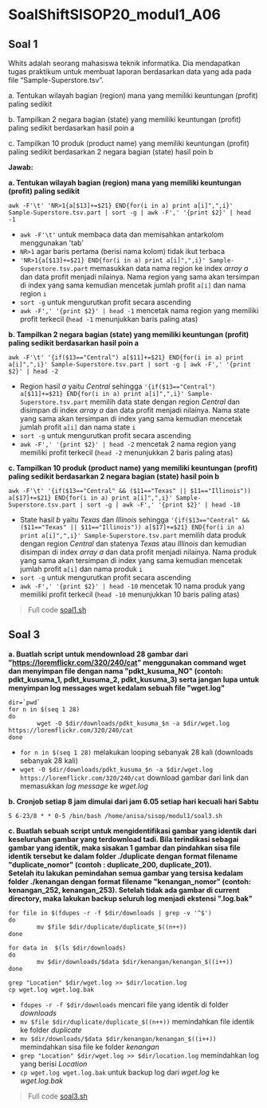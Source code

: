 # SoalShiftSISOP20_modul1_A06

## Soal 1
Whits adalah seorang mahasiswa teknik informatika. Dia mendapatkan tugas praktikum untuk membuat laporan berdasarkan data yang ada pada file “Sample-Superstore.tsv”.

a. Tentukan wilayah bagian (region) mana yang memiliki keuntungan (profit) paling sedikit

b. Tampilkan 2 negara bagian (state) yang memiliki keuntungan (profit) paling sedikit berdasarkan hasil poin a

c. Tampilkan 10 produk (product name) yang memiliki keuntungan (profit) paling sedikit berdasarkan 2 negara bagian (state) hasil poin b

**Jawab:** 

**a. Tentukan wilayah bagian (region) mana yang memiliki keuntungan (profit) paling sedikit**

```
awk -F'\t' 'NR>1{a[$13]+=$21} END{for(i in a) print a[i]",",i}' Sample-Superstore.tsv.part | sort -g | awk -F',' '{print $2}' | head -1
```
 - ``` awk -F'\t' ``` untuk membaca data dan memisahkan antarkolom menggunakan 'tab'
 - ``` NR>1 ``` agar baris pertama (berisi nama kolom) tidak ikut terbaca
 - ``` 'NR>1{a[$13]+=$21} END{for(i in a) print a[i]",",i}' Sample-Superstore.tsv.part ``` memasukkan data nama region ke index *array a* dan data profit menjadi nilainya. Nama region yang sama akan tersimpan di index yang sama kemudian mencetak jumlah profit ``` a[i] ``` dan nama region ``` i ```
 - ``` sort -g ``` untuk mengurutkan profit secara ascending
 - ``` awk -F',' '{print $2}' | head -1 ``` mencetak nama region yang memiliki profit terkecil (``` head -1 ``` menunjukkan baris paling atas)
 
 **b. Tampilkan 2 negara bagian (state) yang memiliki keuntungan (profit) paling sedikit berdasarkan hasil poin a**
 ```
 awk -F'\t' '{if($13=="Central") a[$11]+=$21} END{for(i in a) print a[i]",",i}' Sample-Superstore.tsv.part | sort -g | awk -F',' '{print $2}' | head -2
 ```
 - Region hasil *a* yaitu *Central* sehingga ``` '{if($13=="Central") a[$11]+=$21} END{for(i in a) print a[i]",",i}' Sample-Superstore.tsv.part ``` memilih data state dengan region *Central* dan disimpan di index *array a* dan data profit menjadi nilainya. Nama state yang sama akan tersimpan di index yang sama kemudian mencetak jumlah profit ``` a[i] ``` dan nama state ``` i ```
 - ``` sort -g ``` untuk mengurutkan profit secara ascending
 - ``` awk -F',' '{print $2}' | head -2 ``` mencetak 2 nama region yang memiliki profit terkecil (``` head -2 ``` menunjukkan 2 baris paling atas)

**c. Tampilkan 10 produk (product name) yang memiliki keuntungan (profit) paling sedikit berdasarkan 2 negara bagian (state) hasil poin b**
```
awk -F'\t' '{if($13=="Central" && ($11=="Texas" || $11=="Illinois")) a[$17]+=$21} END{for(i in a) print a[i]",",i}' Sample-Superstore.tsv.part | sort -g | awk -F',' '{print $2}' | head -10
```
 - State hasil *b* yaitu *Texas* dan *Illinois* sehingga ``` '{if($13=="Central" && ($11=="Texas" || $11=="Illinois")) a[$17]+=$21} END{for(i in a) print a[i]",",i}' Sample-Superstore.tsv.part ``` memilih data produk dengan region *Central* dan statenya *Texas* atau *Illinois* dan kemudian disimpan di index *array a* dan data profit menjadi nilainya. Nama produk yang sama akan tersimpan di index yang sama kemudian mencetak jumlah profit ``` a[i] ``` dan nama produk ``` i ```
 -  ``` sort -g ``` untuk mengurutkan profit secara ascending
 - ``` awk -F',' '{print $2}' | head -10 ``` mencetak 10 nama produk yang memiliki profit terkecil (``` head -10 ``` menunjukkan 10 baris paling atas)

> Full code [soal1.sh](https://github.com/redruby1/SoalShiftSISOP20_modul1_A06/blob/master/soal1/soal1.sh)


## Soal 3
**a. Buatlah script untuk mendownload 28 gambar dari "https://loremflickr.com/320/240/cat" menggunakan command wget dan menyimpan file dengan nama "pdkt_kusuma_NO" (contoh: pdkt_kusuma_1, pdkt_kusuma_2, pdkt_kusuma_3) serta jangan lupa untuk menyimpan log messages wget kedalam sebuah file "wget.log"**
```
dir=`pwd`
for n in $(seq 1 28)
do
        wget -O $dir/downloads/pdkt_kusuma_$n -a $dir/wget.log https://loremflickr.com/320/240/cat
done
```

 - ``` for n in $(seq 1 28) ``` melakukan looping sebanyak 28 kali (downloads sebanyak 28 kali)
 - ``` wget -O $dir/downloads/pdkt_kusuma_$n -a $dir/wget.log https://loremflickr.com/320/240/cat ``` download gambar dari link dan memasukkan *log message* ke *wget.log*

**b. Cronjob setiap 8 jam dimulai dari jam 6.05 setiap hari kecuali hari Sabtu**
```
5 6-23/8 * * 0-5 /bin/bash /home/anisa/sisop/modul1/soal3.sh
```
**c. Buatlah sebuah script untuk mengidentifikasi gambar yang identik dari keseluruhan gambar yang terdownload tadi. Bila terindikasi sebagai gambar yang identik, maka sisakan 1 gambar dan pindahkan sisa file identik tersebut ke dalam folder ./duplicate dengan format filename "duplicate_nomor" (contoh : duplicate_200, duplicate_201).              
Setelah itu lakukan pemindahan semua gambar yang tersisa kedalam folder ./kenangan dengan format filename "kenangan_nomor" (contoh: kenangan_252, kenangan_253). Setelah tidak ada gambar di current directory​, maka lakukan backup seluruh log menjadi ekstensi ".log.bak"**
```
for file in $(fdupes -r -f $dir/downloads | grep -v '^$')
do
        mv $file $dir/duplicate/duplicate_$((n++))
done

for data in  $(ls $dir/downloads)
do
        mv $dir/downloads/$data $dir/kenangan/kenangan_$((i++))
done

grep "Location" $dir/wget.log >> $dir/location.log
cp wget.log wget.log.bak
```

 - ``` fdupes -r -f $dir/downloads ``` mencari file yang identik di folder *downloads*
 - ``` mv $file $dir/duplicate/duplicate_$((n++)) ``` memindahkan file identik ke folder *duplicate*
 - ``` mv $dir/downloads/$data $dir/kenangan/kenangan_$((i++)) ``` memindahkan sisa file ke folder *kenangan*
 - ``` grep "Location" $dir/wget.log >> $dir/location.log ``` memindahkan log yang berisi *Location*
 - ``` cp wget.log wget.log.bak ``` untuk backup log dari *wget.log* ke *wget.log.bak*
 
> Full code [soal3.sh](https://github.com/redruby1/SoalShiftSISOP20_modul1_A06/blob/master/soal3/soal3.sh)





